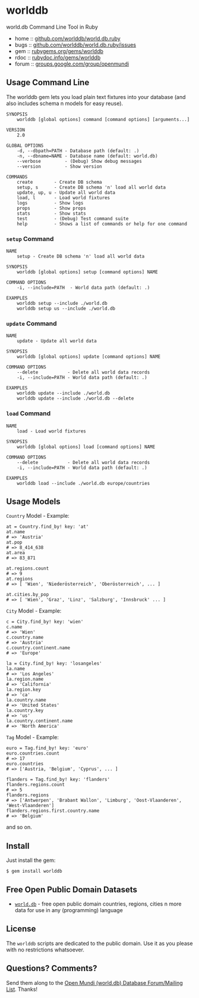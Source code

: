 # worlddb

world.db Command Line Tool in Ruby

* home  :: [github.com/worlddb/world.db.ruby](https://github.com/worlddb/world.db.ruby)
* bugs  :: [github.com/worlddb/world.db.ruby/issues](https://github.com/worlddb/world.db.ruby/issues)
* gem   :: [rubygems.org/gems/worlddb](https://rubygems.org/gems/worlddb)
* rdoc  :: [rubydoc.info/gems/worlddb](http://rubydoc.info/gems/worlddb)
* forum :: [groups.google.com/group/openmundi](https://groups.google.com/group/openmundi)


## Usage Command Line

The worlddb gem lets you load plain text fixtures into your database
(and also includes schema n models for easy reuse). 

~~~
SYNOPSIS
    worlddb [global options] command [command options] [arguments...]

VERSION
    2.0

GLOBAL OPTIONS
    -d, --dbpath=PATH - Database path (default: .)
    -n, --dbname=NAME - Database name (default: world.db)
    --verbose         - (Debug) Show debug messages
    --version         - Show version

COMMANDS
    create        - Create DB schema
    setup, s      - Create DB schema 'n' load all world data
    update, up, u - Update all world data
    load, l       - Load world fixtures
    logs          - Show logs
    props         - Show props
    stats         - Show stats
    test          - (Debug) Test command suite
    help          - Shows a list of commands or help for one command
~~~


### `setup` Command

~~~
NAME
    setup - Create DB schema 'n' load all world data

SYNOPSIS
    worlddb [global options] setup [command options] NAME

COMMAND OPTIONS
    -i, --include=PATH  - World data path (default: .)

EXAMPLES
    worlddb setup --include ./world.db
    worlddb setup us --include ./world.db
~~~


### `update` Command

~~~
NAME
    update - Update all world data

SYNOPSIS
    worlddb [global options] update [command options] NAME

COMMAND OPTIONS
    --delete           - Delete all world data records
    -i, --include=PATH - World data path (default: .)

EXAMPLES
    worlddb update --include ./world.db
    worlddb update --include ./world.db --delete
~~~


### `load` Command

~~~
NAME
    load - Load world fixtures

SYNOPSIS
    worlddb [global options] load [command options] NAME

COMMAND OPTIONS
    --delete           - Delete all world data records
    -i, --include=PATH - World data path (default: .)

EXAMPLES
    worlddb load --include ./world.db europe/countries
~~~



## Usage Models

`Country` Model - Example:

    at = Country.find_by! key: 'at'
    at.name
    # => 'Austria'
    at.pop
    # => 8_414_638
    at.area
    # => 83_871
    
    at.regions.count
    # => 9
    at.regions
    # => [ 'Wien', 'Niederösterreich', 'Oberösterreich', ... ]

    at.cities.by_pop
    # => [ 'Wien', 'Graz', 'Linz', 'Salzburg', 'Innsbruck' ... ]


`City` Model - Example:

    c = City.find_by! key: 'wien'
    c.name
    # => 'Wien'
    c.country.name
    # => 'Austria'
    c.country.continent.name
    # => 'Europe'

    la = City.find_by! key: 'losangeles'
    la.name
    # => 'Los Angeles'
    la.region.name
    # => 'California'
    la.region.key
    # => 'ca'
    la.country.name
    # => 'United States'
    la.country.key
    # => 'us'
    la.country.continent.name
    # => 'North America'


`Tag` Model - Example:

    euro = Tag.find_by! key: 'euro'
    euro.countries.count
    # => 17
    euro.countries
    # => ['Austria, 'Belgium', 'Cyprus', ... ]
    
    flanders = Tag.find_by! key: 'flanders'
    flanders.regions.count
    # => 5
    flanders.regions
    # => ['Antwerpen', 'Brabant Wallon', 'Limburg', 'Oost-Vlaanderen', 'West-Vlaanderen']
    flanders.regions.first.country.name
    # => 'Belgium'

and so on.


## Install

Just install the gem:

    $ gem install worlddb


## Free Open Public Domain Datasets

- [`world.db`](https://github.com/openmundi) - free open public domain countries, regions, cities n more data for use in any (programming) language


## License

The `worlddb` scripts are dedicated to the public domain.
Use it as you please with no restrictions whatsoever.

## Questions? Comments?

Send them along to the [Open Mundi (world.db) Database Forum/Mailing List](http://groups.google.com/group/openmundi).
Thanks!

